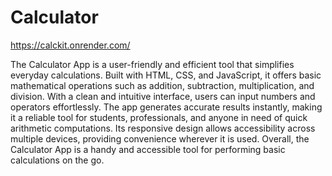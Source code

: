 # Calculator

https://calckit.onrender.com/


The Calculator App is a user-friendly and efficient tool that simplifies everyday calculations. Built with HTML, CSS, and JavaScript, it offers basic mathematical operations such as addition, subtraction, multiplication, and division. With a clean and intuitive interface, users can input numbers and operators effortlessly. The app generates accurate results instantly, making it a reliable tool for students, professionals, and anyone in need of quick arithmetic computations. Its responsive design allows accessibility across multiple devices, providing convenience wherever it is used. Overall, the Calculator App is a handy and accessible tool for performing basic calculations on the go.


 
